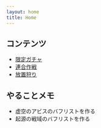 ```yaml
---
layout: home
title: Home
---
```



## コンテンツ
* [限定ガチャ](doc/exclusive.md)
* [連合作戦](doc/jointoperation.md)
* [放置狩り](doc/unmannedhunting.md)

## やることメモ
* 虚空のアビスのバフリストを作る
* 起源の戦域のバフリストを作る
